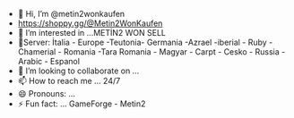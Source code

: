 - 👋 Hi, I’m @metin2wonkaufen
- https://shoppy.gg/@Metin2WonKaufen
- 👀 I’m interested in ...METİN2 WON SELL 
- 🌱Server:  İtalia - Europe -Teutonia- Germania -Azrael -iberial - Ruby - Chamerial -  Romania -Tara Romania - Magyar - Carpt - Cesko - Russia -Arabic - Espanol
- 💞️ I’m looking to collaborate on ...
- 📫 How to reach me ... 24/7
- 😄 Pronouns: ...
- ⚡ Fun fact: ... GameForge - Metin2 

<!---
metin2wonkaufen/metin2wonkaufen is a ✨ special ✨ repository because its `README.md` (this file) appears on your GitHub profile.
You can click the Preview link to take a look at your changes.
--->
